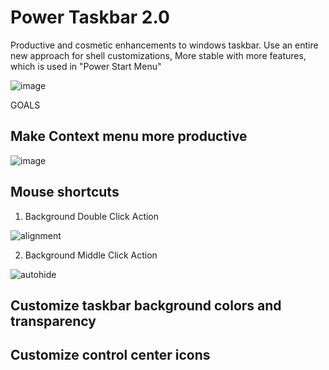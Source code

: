 # Power Taskbar 2.0
Productive and cosmetic enhancements to windows taskbar.
Use an entire new approach for shell customizations, More stable with more features, which is used in "Power Start Menu"

![image](https://user-images.githubusercontent.com/1483954/236134006-3dbe1c17-96c7-4a9e-b69f-e1f87f9cd416.png)

GOALS

## Make Context menu more productive

![image](https://github.com/hereafter/power-taskbar/assets/1483954/010a2033-b247-4a9e-a7a3-fd30a17bf85b)

## Mouse shortcuts
1. Background Double Click Action

![alignment](https://github.com/hereafter/power-taskbar/assets/1483954/e9fc17ae-ee72-428e-b225-dc4a3d11dcdd)


2. Background Middle Click Action

![autohide](https://github.com/hereafter/power-taskbar/assets/1483954/db6f185d-b10d-42b7-8c8a-7c2bed8256fe)


## Customize taskbar background colors and transparency
## Customize control center icons
